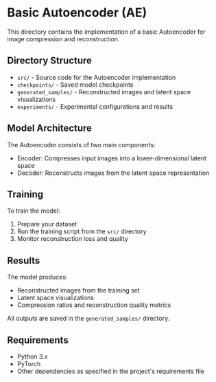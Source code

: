# Basic Autoencoder (AE)

This directory contains the implementation of a basic Autoencoder for image compression and reconstruction.

## Directory Structure

- `src/` - Source code for the Autoencoder implementation
- `checkpoints/` - Saved model checkpoints
- `generated_samples/` - Reconstructed images and latent space visualizations
- `experiments/` - Experimental configurations and results

## Model Architecture

The Autoencoder consists of two main components:
- Encoder: Compresses input images into a lower-dimensional latent space
- Decoder: Reconstructs images from the latent space representation

## Training

To train the model:
1. Prepare your dataset
2. Run the training script from the `src/` directory
3. Monitor reconstruction loss and quality

## Results

The model produces:
- Reconstructed images from the training set
- Latent space visualizations
- Compression ratios and reconstruction quality metrics

All outputs are saved in the `generated_samples/` directory.

## Requirements

- Python 3.x
- PyTorch
- Other dependencies as specified in the project's requirements file 